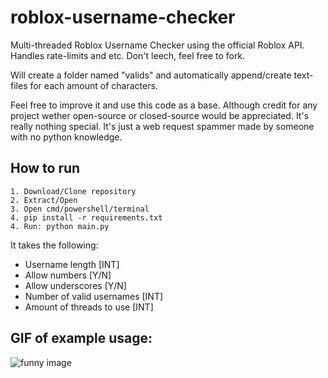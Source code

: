 # roblox-username-checker
Multi-threaded Roblox Username Checker using the official Roblox API. Handles rate-limits and etc. Don't leech, feel free to fork.

Will create a folder named "valids" and automatically append/create text-files for each amount of characters.

Feel free to improve it and use this code as a base. Although credit for any project wether open-source or closed-source would be appreciated.
It's really nothing special. It's just a web request spammer made by someone with no python knowledge.

## How to run
```
1. Download/Clone repository
2. Extract/Open
3. Open cmd/powershell/terminal
4. pip install -r requirements.txt
4. Run: python main.py
```

It takes the following:
- Username length [INT]
- Allow numbers [Y/N]
- Allow underscores [Y/N]
- Number of valid usernames [INT]
- Amount of threads to use [INT]

## GIF of example usage:
![funny image](https://i.gyazo.com/ce918c2e441dbdd15bd8da88b73745c9.gif)
